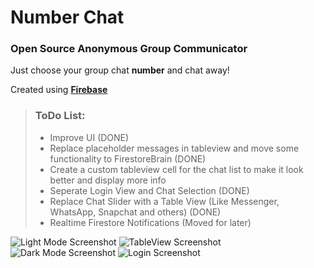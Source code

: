 #  Number Chat

### Open Source Anonymous Group Communicator

Just choose your group chat **number** and chat away!

Created using [**Firebase**](https://firebase.google.com/docs/ios/setup)

> ### ToDo List:
> - Improve UI (DONE)
> - Replace placeholder messages in tableview and move some functionality to FirestoreBrain (DONE)
> - Create a custom tableview cell for the chat list to make it look better and display more info
> - Seperate Login View and Chat Selection (DONE)
> - Replace Chat Slider with a Table View (Like Messenger, WhatsApp, Snapchat and others) (DONE)
> - Realtime Firestore Notifications (Moved for later)

![Light Mode Screenshot](https://github.com/remotelxszk/NumberChat/blob/main/light_mode_screenshot.png?raw=true=414x896)
![TableView Screenshot](https://github.com/remotelxszk/NumberChat/blob/main/tableview_screenshot.png?raw=true=414x896)
![Dark Mode Screenshot](https://github.com/remotelxszk/NumberChat/blob/main/dark_mode_screenshot.png?raw=true=414x896)
![Login Screenshot](https://github.com/remotelxszk/NumberChat/blob/main/welcome_screenshot.png?raw=true=414x896)


